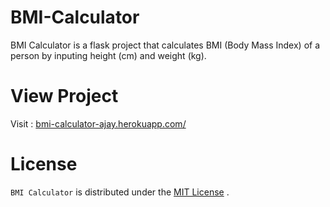 # BMI-Calculator

  BMI Calculator is a flask project that calculates BMI (Body Mass Index) of a person by inputing height (cm) and weight (kg). 

# View Project

  Visit : [bmi-calculator-ajay.herokuapp.com/](https://bmi-calculator-ajay.herokuapp.com/) 

# License
  
  ``BMI Calculator`` is distributed under the [MIT License](https://choosealicense.com/licenses/mit) . 
